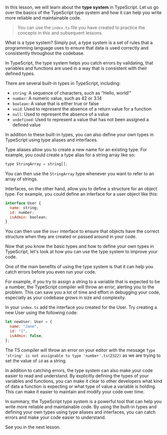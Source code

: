 In this lesson, we will learn about the **type system** in TypeScript. Let us go over the basics of the TypeScript type system and how it can help you write more reliable and maintainable code.

> You can use the `index.ts` file you have created to practice the concepts in this and subsequent lessons.

What is a type system? Simply put, a type system is a set of rules that a programming language uses to ensure that data is used correctly and consistently throughout the codebase.

In TypeScript, the type system helps you catch errors by validating, that variables and functions are used in a way that is consistent with their defined types.

There are several built-in types in TypeScript, including:

- `string`: A sequence of characters, such as "Hello, world!"
- `number`: A numeric value, such as 42 or 3.14
- `boolean`: A value that is either true or false
- `void`: Used to represent the absence of a return value for a function
- `null`: Used to represent the absence of a value
- `undefined`: Used to represent a value that has not been assigned a defined value

In addition to these built-in types, you can also define your own types in TypeScript using type aliases and interfaces.

Type aliases allow you to create a new name for an existing type. For example, you could create a type alias for a string array like so:

```js
type StringArray = string[];
```

You can then use the `StringArray` type whenever you want to refer to an array of strings.

Interfaces, on the other hand, allow you to define a structure for an object type. For example, you could define an interface for a user object like this:

```js
interface User {
  name: string;
  id: number;
  isAdmin: boolean;
}
```

You can then use the `User` interface to ensure that objects have the correct structure when they are created or passed around in your code.

Now that you know the basic types and how to define your own types in TypeScript, let's look at how you can use the type system to improve your code.

One of the main benefits of using the type system is that it can help you catch errors before you even run your code.

For example, if you try to assign a string to a variable that is expected to be a number, the TypeScript compiler will throw an error, alerting you to the problem. This can save you a lot of time and effort in debugging your code, especially as your codebase grows in size and complexity.

In your `index.ts` add the interface you created for the User. Try creating a new User using the following code:

```js
let newUser: User = {
  name: "Jane",
  id: "1",
  isAdmin: false,
};
```

The TS compiler will throw an error on your editor with the message `Type 'string' is not assignable to type 'number'.ts(2322)` as we are trying to set the value of `id` as a string.

In addition to catching errors, the type system can also make your code easier to read and understand. By explicitly defining the types of your variables and functions, you can make it clear to other developers what kind of data a function is expecting or what type of value a variable is holding. This can make it easier to maintain and modify your code over time.

In summary, the TypeScript type system is a powerful tool that can help you write more reliable and maintainable code. By using the built-in types and defining your own types using type aliases and interfaces, you can catch errors and make your code easier to understand.

See you in the next lesson.
